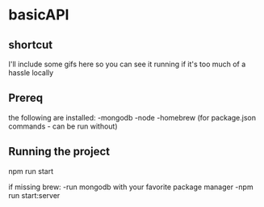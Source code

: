 # basicAPI

## shortcut
I'll include some gifs here so you can see it running if it's too much of a hassle locally

## Prereq 
the following are installed:
-mongodb
-node
-homebrew (for package.json commands - can be run without)

## Running the project
npm run start

if missing brew: 
-run mongodb with your favorite package manager
-npm run start:server